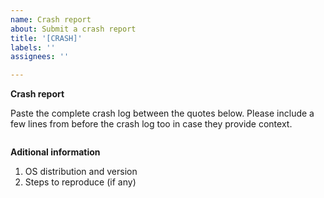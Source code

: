 ```yaml
---
name: Crash report
about: Submit a crash report
title: '[CRASH]'
labels: ''
assignees: ''

---
```


**Crash report**

Paste the complete crash log between the quotes below. Please include a few lines from before the crash log too in case they provide context.

```
```

**Aditional information**

1. OS distribution and version
2. Steps to reproduce (if any)
